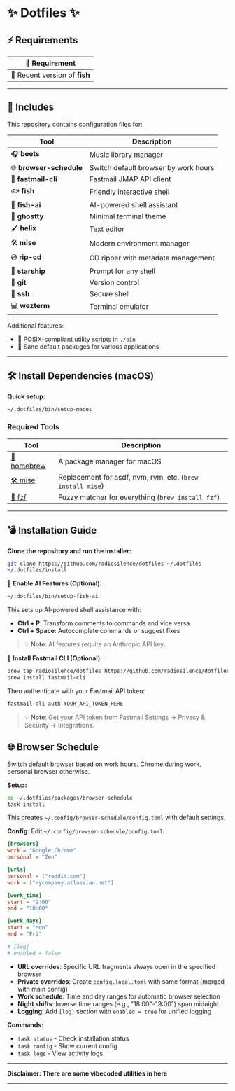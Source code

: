 # ✨ Dotfiles ✨

## ⚡ Requirements

| 📝 Requirement                |
| ----------------------------- |
| 📄 Recent version of **fish** |

---

## 📂 Includes

This repository contains configuration files for:

| Tool                | Description                        |
| ------------------- | ---------------------------------- |
| 🎧 **beets**        | Music library manager              |
| 🌐 **browser-schedule** | Switch default browser by work hours |
| 📧 **fastmail-cli** | Fastmail JMAP API client           |
| 🐟 **fish**         | Friendly interactive shell         |
| 🤖 **fish-ai**      | AI-powered shell assistant         |
| 👻 **ghostty**      | Minimal terminal theme             |
| 🖌️ **helix**        | Text editor                        |
| 🛠️ **mise**         | Modern environment manager         |
| 💿 **rip-cd**       | CD ripper with metadata management |
| 🚀 **starship**     | Prompt for any shell               |
| 🔧 **git**          | Version control                    |
| 🔐 **ssh**          | Secure shell                       |
| 💻 **wezterm**      | Terminal emulator                  |

Additional features:

- 💾 POSIX-compliant utility scripts in `./bin`
- 🔄 Sane default packages for various applications

---

## 🛠️ Install Dependencies (macOS)

**Quick setup:**

```sh
~/.dotfiles/bin/setup-macos
```

### Required Tools

| Tool                                      | Description                                                |
| ----------------------------------------- | ---------------------------------------------------------- |
| [🍺 homebrew](https://brew.sh/)           | A package manager for macOS                                |
| [🛠️ mise](https://mise.jdx.dev)           | Replacement for asdf, nvm, rvm, etc. (`brew install mise`) |
| [👀 fzf](https://github.com/junegunn/fzf) | Fuzzy matcher for everything (`brew install fzf`)          |

---

## 💣 Installation Guide

**Clone the repository and run the installer:**

```sh
git clone https://github.com/radiosilence/dotfiles ~/.dotfiles
~/.dotfiles/install
```

**🤖 Enable AI Features (Optional):**

```sh
~/.dotfiles/bin/setup-fish-ai
```

This sets up AI-powered shell assistance with:

- **Ctrl + P**: Transform comments to commands and vice versa
- **Ctrl + Space**: Autocomplete commands or suggest fixes

> 💡 **Note**: AI features require an Anthropic API key.

**📧 Install Fastmail CLI (Optional):**

```sh
brew tap radiosilence/dotfiles https://github.com/radiosilence/dotfiles.git
brew install fastmail-cli
```

Then authenticate with your Fastmail API token:

```sh
fastmail-cli auth YOUR_API_TOKEN_HERE
```

> 💡 **Note**: Get your API token from Fastmail Settings → Privacy & Security → Integrations.

## 🌐 Browser Schedule

Switch default browser based on work hours. Chrome during work, personal browser otherwise.

**Setup:**
```sh
cd ~/.dotfiles/packages/browser-schedule
task install
```

This creates `~/.config/browser-schedule/config.toml` with default settings.

**Config:** Edit `~/.config/browser-schedule/config.toml`:
```toml
[browsers]
work = "Google Chrome"
personal = "Zen"

[urls]
personal = ["reddit.com"]
work = ["mycompany.atlassian.net"]

[work_time]
start = "9:00"
end = "18:00"

[work_days]
start = "Mon"
end = "Fri"

# [log]
# enabled = false
```

- **URL overrides**: Specific URL fragments always open in the specified browser
- **Private overrides**: Create `config.local.toml` with same format (merged with main config)
- **Work schedule**: Time and day ranges for automatic browser selection
- **Night shifts**: Inverse time ranges (e.g., "18:00"-"9:00") span midnight
- **Logging**: Add `[log]` section with `enabled = true` for unified logging

**Commands:**
- `task status` - Check installation status
- `task config` - Show current config
- `task logs` - View activity logs

---

**Disclaimer: There are some vibecoded utilities in here**

---
